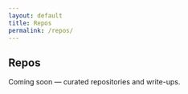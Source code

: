 ```yaml
---
layout: default
title: Repos
permalink: /repos/
---
```


<section class="home">
  <div class="container">
    <h1>Repos</h1>
    <p>Coming soon — curated repositories and write-ups.</p>
  </div>
</section>
